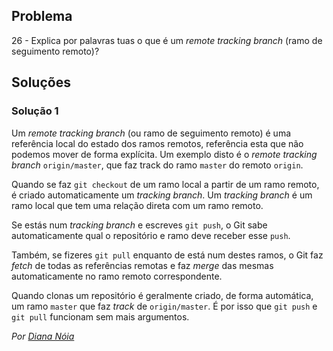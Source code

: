 ## Problema

26 - Explica por palavras tuas o que é um _remote tracking branch_ (ramo de
seguimento remoto)?

## Soluções

### Solução 1

Um _remote tracking branch_ (ou ramo de seguimento remoto) é uma referência
local do estado dos ramos remotos, referência esta que não podemos mover de
forma explícita. Um exemplo disto é o _remote tracking branch_ `origin/master`, que faz track do ramo `master` do remoto `origin`.

Quando se faz `git checkout` de um ramo local a partir de um ramo remoto,
é criado automaticamente um _tracking branch_. Um _tracking branch_ é um ramo
local que tem uma relação direta com um ramo remoto.

Se estás num _tracking branch_ e escreves `git push`, o Git sabe
automaticamente qual o repositório e ramo deve receber esse `push`.

Também, se fizeres `git pull` enquanto de está num destes ramos, o Git faz
_fetch_ de todas as referências remotas e faz _merge_ das mesmas
automaticamente no ramo remoto correspondente.

Quando clonas um repositório é geralmente criado, de forma automática, um ramo
`master` que faz _track_ de `origin/master`. É por isso que `git push` e
`git pull` funcionam sem mais argumentos.

*Por [Diana Nóia](https://github.com/DianaNoia)*
